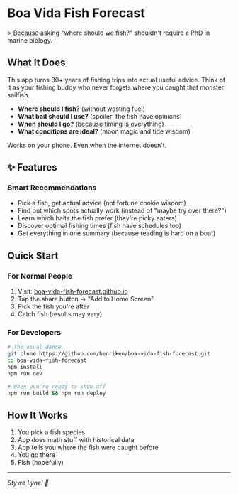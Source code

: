 # Boa Vida Fish Forecast

&gt; Because asking "where should we fish?" shouldn't require a PhD in marine biology.

## What It Does

This app turns 30+ years of fishing trips into actual useful advice. Think of it as your fishing buddy who never forgets where you caught that monster sailfish.

- **Where should I fish?** (without wasting fuel)
- **What bait should I use?** (spoiler: the fish have opinions)
- **When should I go?** (because timing is everything)
- **What conditions are ideal?** (moon magic and tide wisdom)

Works on your phone. Even when the internet doesn't.

## ✨ Features

### Smart Recommendations
- Pick a fish, get actual advice (not fortune cookie wisdom)
- Find out which spots actually work (instead of "maybe try over there?")
- Learn which baits the fish prefer (they're picky eaters)
- Discover optimal fishing times (fish have schedules too)
- Get everything in one summary (because reading is hard on a boat)

## Quick Start

### For Normal People
1. Visit: [boa-vida-fish-forecast.github.io](https://henriken.github.io/boa-vida-fish-forecast)
2. Tap the share button → "Add to Home Screen"
3. Pick the fish you're after
4. Catch fish (results may vary)

### For Developers
```bash
# The usual dance
git clone https://github.com/henriken/boa-vida-fish-forecast.git
cd boa-vida-fish-forecast
npm install
npm run dev

# When you're ready to show off
npm run build && npm run deploy
```

## How It Works

1. You pick a fish species
2. App does math stuff with historical data
3. App tells you where the fish were caught before
4. You go there
5. Fish (hopefully)

---

*Stywe Lyne! 🎣*